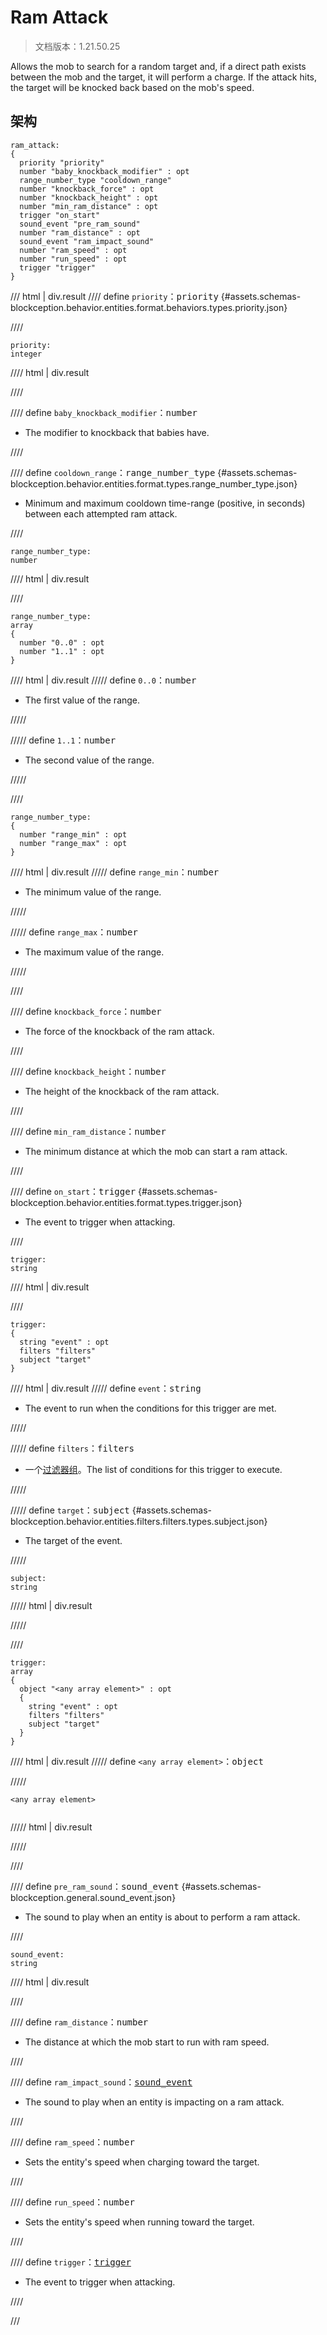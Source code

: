 # Ram Attack

> 文档版本：1.21.50.25

Allows the mob to search for a random target and, if a direct path exists between the mob and the target, it will perform a charge. If the attack hits, the target will be knocked back based on the mob's speed.

## 架构

```mcschema
ram_attack:
{
  priority "priority"
  number "baby_knockback_modifier" : opt
  range_number_type "cooldown_range"
  number "knockback_force" : opt
  number "knockback_height" : opt
  number "min_ram_distance" : opt
  trigger "on_start"
  sound_event "pre_ram_sound"
  number "ram_distance" : opt
  sound_event "ram_impact_sound"
  number "ram_speed" : opt
  number "run_speed" : opt
  trigger "trigger"
}

```

/// html | div.result
//// define
`priority`：<samp>priority</samp> {#assets.schemas-blockception.behavior.entities.format.behaviors.types.priority.json}


////

```mcschema
priority:
integer

```

//// html | div.result

////



//// define
`baby_knockback_modifier`：<samp>number</samp>

- The modifier to knockback that babies have.


////


//// define
`cooldown_range`：<samp>range_number_type</samp> {#assets.schemas-blockception.behavior.entities.format.types.range_number_type.json}

- Minimum and maximum cooldown time-range (positive, in seconds) between each attempted ram attack.


////

```mcschema
range_number_type:
number

```

//// html | div.result

////


```mcschema
range_number_type:
array
{
  number "0..0" : opt
  number "1..1" : opt
}

```

//// html | div.result
///// define
`0..0`：<samp>number</samp>

- The first value of the range.


/////


///// define
`1..1`：<samp>number</samp>

- The second value of the range.


/////


////


```mcschema
range_number_type:
{
  number "range_min" : opt
  number "range_max" : opt
}

```

//// html | div.result
///// define
`range_min`：<samp>number</samp>

- The minimum value of the range.


/////


///// define
`range_max`：<samp>number</samp>

- The maximum value of the range.


/////


////




//// define
`knockback_force`：<samp>number</samp>

- The force of the knockback of the ram attack.


////


//// define
`knockback_height`：<samp>number</samp>

- The height of the knockback of the ram attack.


////


//// define
`min_ram_distance`：<samp>number</samp>

- The minimum distance at which the mob can start a ram attack.


////


//// define
`on_start`：<samp>trigger</samp> {#assets.schemas-blockception.behavior.entities.format.types.trigger.json}

- The event to trigger when attacking.


////

```mcschema
trigger:
string

```

//// html | div.result

////


```mcschema
trigger:
{
  string "event" : opt
  filters "filters"
  subject "target"
}

```

//// html | div.result
///// define
`event`：<samp>string</samp>

- The event to run when the conditions for this trigger are met.


/////


///// define
`filters`：<samp>filters</samp>

- 一个[过滤器组](../filter.md)。The list of conditions for this trigger to execute.


/////


///// define
`target`：<samp>subject</samp> {#assets.schemas-blockception.behavior.entities.filters.filters.types.subject.json}

- The target of the event.


/////

```mcschema
subject:
string

```

///// html | div.result

/////



////


```mcschema
trigger:
array
{
  object "<any array element>" : opt
  {
    string "event" : opt
    filters "filters"
    subject "target"
  }
}

```

//// html | div.result
///// define
`<any array element>`：<samp>object</samp>


/////

<div class="language-text highlight"><span class="filename"><code>&lt;any array element&gt;</code></span><pre id="__code_1"><span></span></pre></div>

///// html | div.result

/////


////




//// define
`pre_ram_sound`：<samp>sound_event</samp> {#assets.schemas-blockception.general.sound_event.json}

- The sound to play when an entity is about to perform a ram attack.


////

```mcschema
sound_event:
string

```

//// html | div.result

////



//// define
`ram_distance`：<samp>number</samp>

- The distance at which the mob start to run with ram speed.


////


//// define
`ram_impact_sound`：<samp>[sound_event](#assets.schemas-blockception.general.sound_event.json)</samp>

- The sound to play when an entity is impacting on a ram attack.


////


//// define
`ram_speed`：<samp>number</samp>

- Sets the entity's speed when charging toward the target.


////


//// define
`run_speed`：<samp>number</samp>

- Sets the entity's speed when running toward the target.


////


//// define
`trigger`：<samp>[trigger](#assets.schemas-blockception.behavior.entities.format.types.trigger.json)</samp>

- The event to trigger when attacking.


////


///

